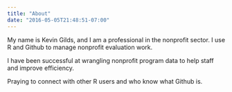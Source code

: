 ```yaml
---
title: "About"
date: "2016-05-05T21:48:51-07:00"
---
```

My name is Kevin Gilds, and I am a professional in the nonprofit sector. I use R and Github to manage nonprofit evaluation work. 

I have been successful at wrangling nonprofit program data to help staff and improve efficiency.   



Praying to connect with other R users and who know what Github is.
